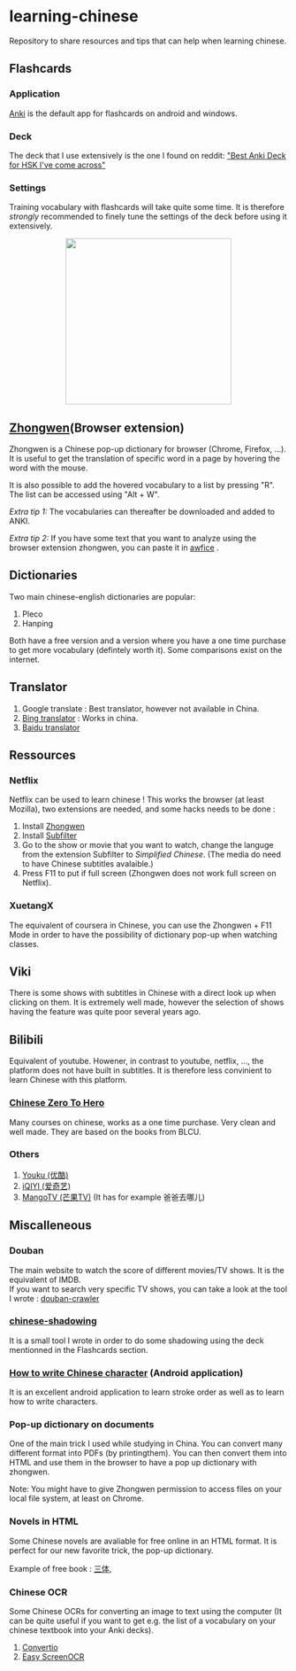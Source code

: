 # learning-chinese
Repository to share resources and tips that can help when learning chinese.

## Flashcards
### Application
[Anki](https://apps.ankiweb.net/) is the default app for flashcards on android and windows.

### Deck  
The deck that I use extensively is the one I found on reddit: ["Best Anki Deck for HSK I've come across"](https://www.reddit.com/r/ChineseLanguage/comments/7mjmjc/best_anki_deck_for_hsk_ive_come_across/)

### Settings  
Training vocabulary with flashcards will take quite some time. It is therefore _strongly_ recommended to finely tune the settings of the deck before using it extensively. 

<p align="center">
 <a target="_blank" href="https://youtu.be/1XaJjbCSXT0">
  <img src="https://i.ytimg.com/vi/1XaJjbCSXT0/maxresdefault.jpg" width="300"/>
 </a>
</p>


## [Zhongwen](https://github.com/cschiller/zhongwen)(Browser extension)
Zhongwen is a Chinese pop-up dictionary for browser (Chrome, Firefox, ...). It is useful to get the translation of specific word in a page by hovering the word with the mouse.

It is also possible to add the hovered vocabulary to a list by pressing "R". The list can be accessed using "Alt + W".

_Extra tip 1:_ The vocabularies can thereafter be downloaded and added to ANKI.

_Extra tip 2:_ If you have some text that you want to analyze using the browser extension zhongwen, you can paste it in [awfice](https://htmlpreview.github.io/?https://github.com/zserge/awfice/blob/main/edit.html) .



## Dictionaries
Two main chinese-english dictionaries are popular:
1. Pleco
2. Hanping

Both have a free version and a version where you have a one time purchase to get more vocabulary (defintely worth it). Some comparisons exist on the internet. 

## Translator
1. Google translate : Best translator, however not available in China.
2. [Bing translator](https://www.bing.com/translator) : Works in china.
3. [Baidu translator](https://fanyi.baidu.com/#zh/en/)

## Ressources

### Netflix
Netflix can be used to learn chinese ! This works the browser (at least Mozilla), two extensions are needed, and some hacks needs to be done :
1. Install [Zhongwen](https://github.com/cschiller/zhongwen)
2. Install [Subfilter](https://github.com/met/subfilter)
3. Go to the show or movie that you want to watch, change the languge from the extension Subfilter to _Simplified Chinese_. (The media do need to have Chinese subtitles avalaible.)
4. Press F11 to put if full screen (Zhongwen does not work full screen on Netflix).

### XuetangX
The equivalent of coursera in Chinese, you can use the Zhongwen + F11 Mode in order to have the possibility of dictionary pop-up when watching classes.

## Viki
There is some shows with subtitles in Chinese with a direct look up when clicking on them. It is extremely well made, however the selection of shows having the feature was quite poor several years ago.

## Bilibili
Equivalent of youtube. Howener, in contrast to youtube, netflix, ..., the platform does not have built in subtitles. It is therefore less convinient to learn Chinese with this platform.

### [Chinese Zero To Hero](https://chinesezerotohero.teachable.com/courses) 
Many courses on chinese, works as a one time purchase. Very clean and well made. They are based on the books from BLCU.

### Others
1. [Youku (优酷)](https://www.youku.com/)
2. [iQIYI (爱奇艺)](https://www.iqiyi.com/)
3. [MangoTV (芒果TV)](https://w.mgtv.com/) (It has for example 爸爸去哪儿)

## Miscalleneous
### Douban
The main website to watch the score of different movies/TV shows. It is the equivalent of IMDB.  
If you want to search very specific TV shows, you can take a look at the tool I wrote : [douban-crawler](https://github.com/thomashirtz/douban-crawler)
### [chinese-shadowing](https://github.com/thomashirtz/chinese-shadowing)
It is a small tool I wrote in order to do some shadowing using the deck mentionned in the Flashcards section. 

### [How to write Chinese character](https://play.google.com/store/apps/details?id=com.ansami.hkchinesechar&hl=en_US&gl=US) (Android application)

It is an excellent android application to learn stroke order as well as to learn how to write characters.

### Pop-up dictionary on documents 
One of the main trick I used while studying in China. You can convert many different format into PDFs (by printingthem). You can then convert them into HTML and use them in the browser to have a pop up dictionary with zhongwen.

Note: You might have to give Zhongwen permission to access files on your local file system, at least on Chrome.

### Novels in HTML
Some Chinese novels are avaliable for free online in an HTML format. It is perfect for our new favorite trick, the pop-up dictionary.

Example of free book : [三体](https://www.shizongzui.cc/santi/),

### Chinese OCR
Some Chinese OCRs for converting an image to text using the computer (It can be quite useful if you want to get e.g. the list of a vocabulary on your chinese textbook into your Anki decks).
1. [Convertio](https://convertio.co/ocr/chinese/)
2. [Easy ScreenOCR](https://online.easyscreenocr.com/Home/ChineseOCR)